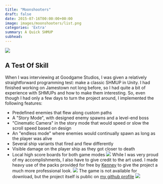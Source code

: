 ```yaml
---
title: "Moonshooters"
draft: false
date: 2015-07-16T00:00:00+00:00
image: images/moonshooters/list.png
categories: 'Extra'
summary: A Quick SHMUP
subhead: 
---
```

![](../../images/moonshooters/boss.png)
## A Test Of Skill
When I was interviewing at Goodgame Studios, I was given a relatively straightforward programming test: make a classic SHMUP in Unity. I had finished working on Jamestown not long before, so I had quite a bit of experience with SHMUPs and how to make them interesting. So, even though I had only a few days to turn the project around, I implemented the following features:
- Predefined enemies that flew along custom paths
- A "Story Mode", with designed enemy spawns and a level-end boss
- "Cinematic Camera" in the story mode that would speed or slow the scroll speed based on design
- An "endless mode" where enemies would continually spawn as long as the player was alive
- Several ship variants that fired and flew differently
- Visible damage on the player ship as they got closer to death
- Local high score boards for both game modes
![](../../images/moonshooters/mainmenu.png)
While I was very proud of my accomplishments, I also have to give credit to the art used. I made heavy use of the packs provided for free by [Kenney](http://kenney.nl/) to give the project a much more professional look.
![](../../images/moonshooters/story.png)
The game is not available for download, but the project itself is public on [my github profile](https://github.com/achapin/moonshooters)
![](../../images/moonshooters/endless.png)